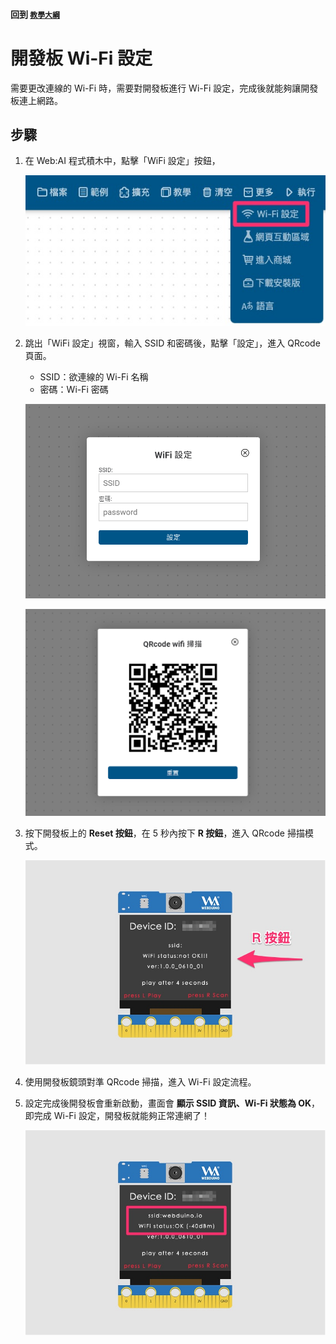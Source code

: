 #### 回到 [`教學大綱`](https://md.kingkit.codes/s/siSKyknlU)

# 開發板 Wi-Fi 設定

需要更改連線的 Wi-Fi 時，需要對開發板進行 Wi-Fi 設定，完成後就能夠讓開發板連上網路。

## 步驟

1. 在 Web:AI 程式積木中，點擊「WiFi 設定」按鈕，

    ![](../assets/images/upload_968fc0eceabcccc185b7bc2a546b1d71.jpg)

2. 跳出「WiFi 設定」視窗，輸入 SSID 和密碼後，點擊「設定」，進入 QRcode 頁面。

    - SSID：欲連線的 Wi-Fi 名稱
    - 密碼：Wi-Fi 密碼

   ![](../assets/images/upload_6f7e320080816647d62cb09c622b046b.png)

    ![](../assets/images/upload_9bbf3a19c931f8b93d79f517ac190dd9.png)

3. 按下開發板上的 **Reset 按鈕**，在 5 秒內按下 **R 按鈕**，進入 QRcode 掃描模式。

   ![](../assets/images/upload_66a49e02553990d76e2a2d7739e9c6c9.jpg)

4. 使用開發板鏡頭對準 QRcode 掃描，進入 Wi-Fi 設定流程。

5. 設定完成後開發板會重新啟動，畫面會 **顯示 SSID 資訊、Wi-Fi 狀態為 OK**，即完成 Wi-Fi 設定，開發板就能夠正常連網了！

    ![](../assets/images/upload_93bbda39b7df5db3b8fa2ee6d5fa19f6.jpg)
